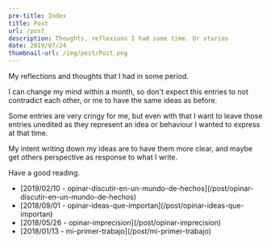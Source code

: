 ```yaml
---
pre-title: Index
title: Post
url: /post
description: Thoughts, reflexions I had some time. Or stories
date: 2019/07/24
thumbnail-url: /img/post/Post.png
---
```


My reflections and thoughts that I had in some period.

I can change my mind within a month, so don't expect this entries to not contradict each other, or me to have the same ideas as before.

Some entries are very cringy for me, but even with that I want to leave those entries unedited as they represent an idea or behaviour I wanted to express at that time.

My intent writing down my ideas are to have them more clear, and maybe get others perspective as response to what I write.

Have a good reading.

<nav id="file">
	<ul>
		<li>[2019/02/10 - opinar-discutir-en-un-mundo-de-hechos](/post/opinar-discutir-en-un-mundo-de-hechos)</li>
		<li>[2018/09/01 - opinar-ideas-que-importan](/post/opinar-ideas-que-importan)</li>
		<li>[2018/05/26 - opinar-imprecision](/post/opinar-imprecision)</li>
		<li>[2018/01/13 - mi-primer-trabajo](/post/mi-primer-trabajo)</li>
	</ul>
</nav>

